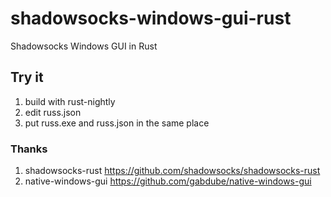 # shadowsocks-windows-gui-rust
Shadowsocks Windows GUI in Rust

## Try it
1. build with rust-nightly
2. edit russ.json
3. put russ.exe and russ.json in the same place

### Thanks
1. shadowsocks-rust https://github.com/shadowsocks/shadowsocks-rust
2. native-windows-gui https://github.com/gabdube/native-windows-gui
